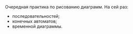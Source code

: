 Очередная практика по рисованию диаграмм. На сей раз:

- последовательностей;
- конечных автоматов;
- временной диаграммы.